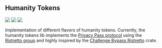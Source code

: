 ## Humanity Tokens

[![](https://img.shields.io/badge/Version-0.1.0--alpha-brightgreen)](https://crates.io/crates/humanity-tokens) [![](https://docs.rs/humanity-tokens/badge.svg)](https://docs.rs/humanity-tokens) ![](https://github.com/gpestana/humanit-tokens/actions/workflows/tests.yml/badge.svg)

Implementation of different flavors of humanity tokens. Currently, the humanity
tokens lib implements the [Privacy Pass protocol](https://privacypass.github.io/) using the [Ristretto group](https://ristretto.group/) and highly
inspired by the [Challenge Bypass Ristretto](https://github.com/brave-intl/challenge-bypass-ristretto) 
crate.
